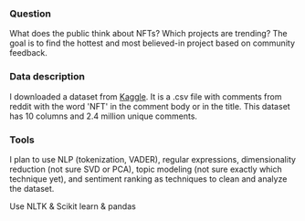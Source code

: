 ### Question

What does the public think about NFTs? Which projects are trending? The goal is to find the hottest and most believed-in project based on community feedback.

### Data description

I downloaded a dataset from [Kaggle](https://www.kaggle.com/datasets/pavellexyr/the-reddit-nft-dataset). It is a .csv file with comments from reddit with the word 'NFT' in the comment body or in the title. This dataset has 10 columns and 2.4 million unique comments. 

### Tools

I plan to use NLP (tokenization, VADER), regular expressions, dimensionality reduction (not sure SVD or PCA), topic modeling (not sure exactly which technique yet), and sentiment ranking as techniques to clean and analyze the dataset. 

Use NLTK & Scikit learn & pandas

    
